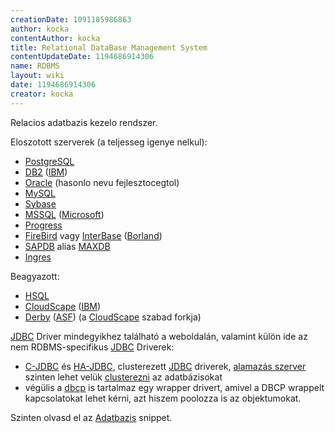 ```yaml
---
creationDate: 1091185986863 
author: kocka 
contentAuthor: kocka 
title: Relational DataBase Management System 
contentUpdateDate: 1194686914306 
name: RDBMS 
layout: wiki 
date: 1194686914306 
creator: kocka 
---
```

Relacios adatbazis kezelo rendszer.

Eloszotott szerverek (a teljesseg igenye nelkul):

*   [PostgreSQL](PostgreSQL.html)
*   [DB2](DB2.html) ([IBM](IBM.html))
*   [Oracle](Oracle.html) (hasonlo nevu fejlesztocegtol)
*   [MySQL](MySQL.html)
*   [Sybase](Sybase.html)
*   [MSSQL](MSSQL.html) ([Microsoft](Microsoft.html))
*   [Progress](Progress.html)
*   [FireBird](FireBird.html) vagy [InterBase](Missing.html) ([Borland](borland.html))
*   [SAPDB](SAPDB.html) alias [MAXDB](MAXDB.html)
*   [Ingres](Missing.html)



Beagyazott:
*   [HSQL](HSQL.html)
*   [CloudScape](CloudScape.html) ([IBM](IBM.html))
*   [Derby](Derby.html) ([ASF](ASF.html)) (a [CloudScape](CloudScape.html) szabad forkja)



[JDBC](JDBC.html) Driver mindegyikhez található a weboldalán, valamint külön ide az nem RDBMS-specifikus [JDBC](JDBC.html) Driverek:
*   [C-JDBC](C-JDBC.html) és [HA-JDBC](Missing.html), clusterezett [JDBC](JDBC.html) driverek, [alamazás szerver](Alkalmazas%20Szerver.html) szinten lehet velük [clusterezni](cluster.html) az adatbázisokat
*   végülis a [dbcp](DBCP.html) is tartalmaz egy wrapper drivert, amivel a DBCP wrappelt kapcsolatokat lehet kérni, azt hiszem poolozza is az objektumokat.





Szinten olvasd el az [Adatbazis](Adatbazis.html) snippet.
